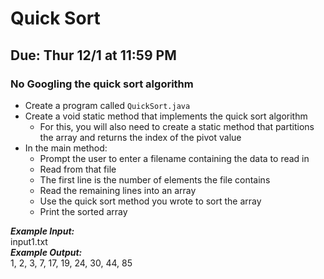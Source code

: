 # Quick Sort

## Due: Thur 12/1 at 11:59 PM

### No Googling the quick sort algorithm

- Create a program called `QuickSort.java`
- Create a void static method that implements the quick sort algorithm
  - For this, you will also need to create a static method that partitions the array and returns the index of the pivot value
- In the main method:
  - Prompt the user to enter a filename containing the data to read in
  - Read from that file
  - The first line is the number of elements the file contains
  - Read the remaining lines into an array
  - Use the quick sort method you wrote to sort the array
  - Print the sorted array

***Example Input:***\
input1.txt\
***Example Output:***\
1, 2, 3, 7, 17, 19, 24, 30, 44, 85
